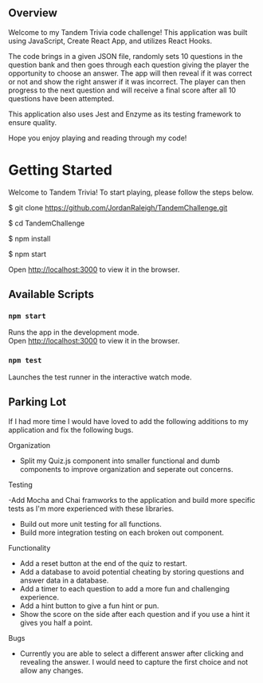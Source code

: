 ## Overview

Welcome to my Tandem Trivia code challenge! This application was built using JavaScript, Create React App, and utilizes React Hooks.

The code brings in a given JSON file, randomly sets 10 questions in the question bank and then goes through each question giving the player the opportunity to choose an answer. The app will then reveal if it was correct or not and show the right answer if it was incorrect. The player can then progress to the next question and will receive a final score after all 10 questions have been attempted.

This application also uses Jest and Enzyme as its testing framework to ensure quality.

Hope you enjoy playing and reading through my code!

# Getting Started

Welcome to Tandem Trivia! To start playing, please follow the steps below.

\$ git clone https://github.com/JordanRaleigh/TandemChallenge.git

\$ cd TandemChallenge

\$ npm install

\$ npm start

Open [http://localhost:3000](http://localhost:3000) to view it in the browser.

## Available Scripts

### `npm start`

Runs the app in the development mode.\
Open [http://localhost:3000](http://localhost:3000) to view it in the browser.

### `npm test`

Launches the test runner in the interactive watch mode.

## Parking Lot

If I had more time I would have loved to add the following additions to my application and fix the following bugs.

Organization

- Split my Quiz.js component into smaller functional and dumb components to improve organization and seperate out concerns.

Testing

-Add Mocha and Chai framworks to the application and build more specific tests as I'm more experienced with these libraries.

- Build out more unit testing for all functions.
- Build more integration testing on each broken out component.

Functionality

- Add a reset button at the end of the quiz to restart.
- Add a database to avoid potential cheating by storing questions and answer data in a database.
- Add a timer to each question to add a more fun and challenging experience.
- Add a hint button to give a fun hint or pun.
- Show the score on the side after each question and if you use a hint it gives you half a point.

Bugs

- Currently you are able to select a different answer after clicking and revealing the answer. I would need to capture the first choice and not allow any changes.

